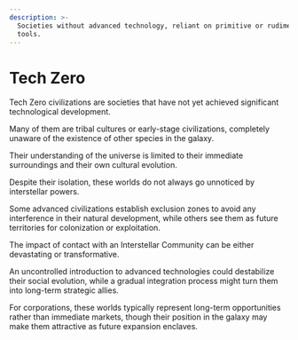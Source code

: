 ```yaml
---
description: >-
  Societies without advanced technology, reliant on primitive or rudimentary
  tools.
---
```


# Tech Zero

Tech Zero civilizations are societies that have not yet achieved significant technological development.

Many of them are tribal cultures or early-stage civilizations, completely unaware of the existence of other species in the galaxy.

Their understanding of the universe is limited to their immediate surroundings and their own cultural evolution.

Despite their isolation, these worlds do not always go unnoticed by interstellar powers.

Some advanced civilizations establish exclusion zones to avoid any interference in their natural development, while others see them as future territories for colonization or exploitation.

The impact of contact with an Interstellar Community can be either devastating or transformative.

An uncontrolled introduction to advanced technologies could destabilize their social evolution, while a gradual integration process might turn them into long-term strategic allies.

For corporations, these worlds typically represent long-term opportunities rather than immediate markets, though their position in the galaxy may make them attractive as future expansion enclaves.
